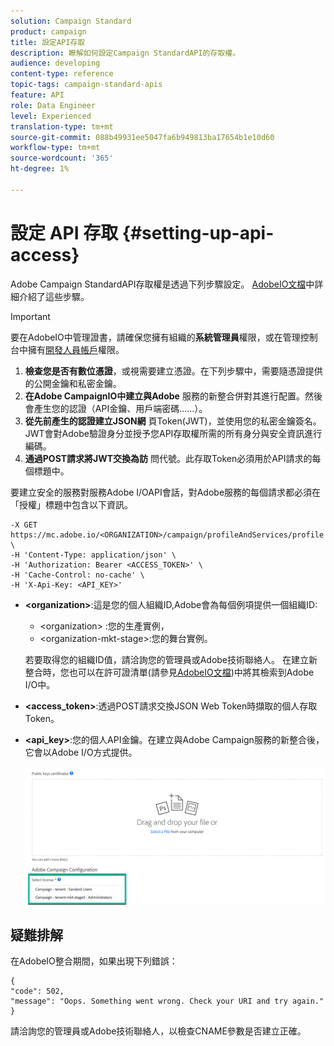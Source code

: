 ```yaml
---
solution: Campaign Standard
product: campaign
title: 設定API存取
description: 瞭解如何設定Campaign StandardAPI的存取權。
audience: developing
content-type: reference
topic-tags: campaign-standard-apis
feature: API
role: Data Engineer
level: Experienced
translation-type: tm+mt
source-git-commit: 088b49931ee5047fa6b949813ba17654b1e10d60
workflow-type: tm+mt
source-wordcount: '365'
ht-degree: 1%

---
```



# 設定 API 存取 {#setting-up-api-access}

Adobe Campaign StandardAPI存取權是透過下列步驟設定。 [AdobeIO文檔](https://www.adobe.io/authentication/auth-methods.html#!AdobeDocs/adobeio-auth/master/AuthenticationOverview/ServiceAccountIntegration.md)中詳細介紹了這些步驟。

>[!IMPORTANT]
>
>要在AdobeIO中管理證書，請確保您擁有組織的<b>系統管理員</b>權限，或在管理控制台中擁有[開發人員帳戶](https://helpx.adobe.com/enterprise/using/manage-developers.html)</a>權限。

1. **檢查您是否有數位憑證**，或視需要建立憑證。在下列步驟中，需要隨憑證提供的公開金鑰和私密金鑰。
1. **在Adobe CampaignIO中建立與Adobe** 服務的新整合併對其進行配置。然後會產生您的認證（API金鑰、用戶端密碼……）。
1. **從先前產生的認證建立JSON網** 頁Token(JWT)，並使用您的私密金鑰簽名。JWT會對Adobe驗證身分並授予您API存取權所需的所有身分與安全資訊進行編碼。
1. **通過POST請求將JWT交換為訪** 問代號。此存取Token必須用於API請求的每個標題中。

要建立安全的服務對服務Adobe I/OAPI會話，對Adobe服務的每個請求都必須在「授權」標題中包含以下資訊。

```
-X GET https://mc.adobe.io/<ORGANIZATION>/campaign/profileAndServices/profile \
-H 'Content-Type: application/json' \
-H 'Authorization: Bearer <ACCESS_TOKEN>' \
-H 'Cache-Control: no-cache' \
-H 'X-Api-Key: <API_KEY>'
```

* **&lt;organization>**:這是您的個人組織ID,Adobe會為每個例項提供一個組織ID:

   * &lt;organization> :您的生產實例，
   * &lt;organization-mkt-stage>:您的舞台實例。

   若要取得您的組織ID值，請洽詢您的管理員或Adobe技術聯絡人。 在建立新整合時，您也可以在許可證清單(請參見<a href="https://www.adobe.io/authentication.html">AdobeIO文檔</a>)中將其檢索到Adobe I/O中。

* **&lt;access_token>**:透過POST請求交換JSON Web Token時擷取的個人存取Token。

* **&lt;api_key>**:您的個人API金鑰。在建立與Adobe Campaign服務的新整合後，它會以Adobe I/O方式提供。

   ![alt text](assets/tenant.png)

## 疑難排解

在AdobeIO整合期間，如果出現下列錯誤：

```
{ 
"code": 502, 
"message": "Oops. Something went wrong. Check your URI and try again." 
}
```


請洽詢您的管理員或Adobe技術聯絡人，以檢查CNAME參數是否建立正確。